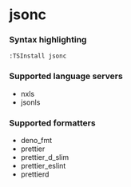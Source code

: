 <!--- THIS DOCUMENT IS AUTOMATICALLY GENERATED, DON'T EDIT IT -->
# jsonc

### Syntax highlighting

```vim
:TSInstall jsonc
```

### Supported language servers

- nxls
- jsonls

### Supported formatters

- deno_fmt
- prettier
- prettier_d_slim
- prettier_eslint
- prettierd
